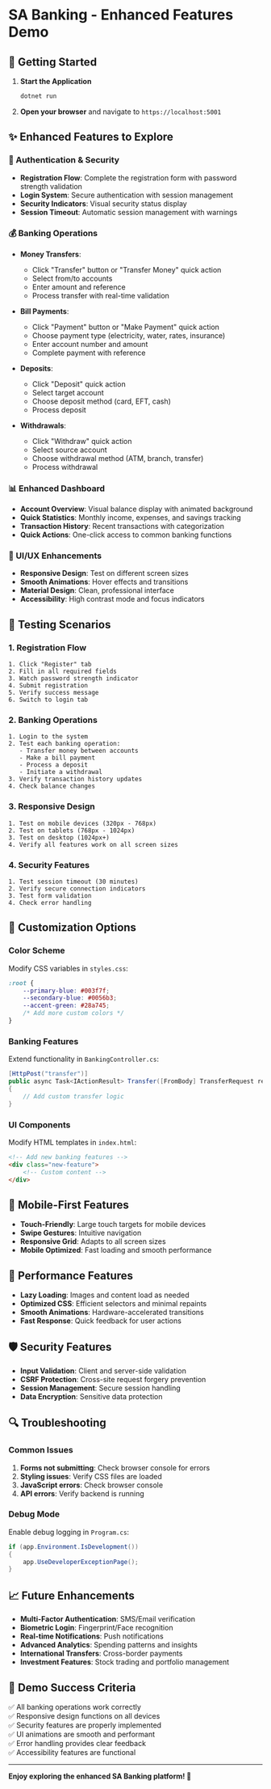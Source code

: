 # SA Banking - Enhanced Features Demo

## 🚀 Getting Started

1. **Start the Application**
   ```bash
   dotnet run
   ```

2. **Open your browser** and navigate to `https://localhost:5001`

## ✨ Enhanced Features to Explore

### 🔐 Authentication & Security
- **Registration Flow**: Complete the registration form with password strength validation
- **Login System**: Secure authentication with session management
- **Security Indicators**: Visual security status display
- **Session Timeout**: Automatic session management with warnings

### 💰 Banking Operations
- **Money Transfers**: 
  - Click "Transfer" button or "Transfer Money" quick action
  - Select from/to accounts
  - Enter amount and reference
  - Process transfer with real-time validation

- **Bill Payments**:
  - Click "Payment" button or "Make Payment" quick action
  - Choose payment type (electricity, water, rates, insurance)
  - Enter account number and amount
  - Complete payment with reference

- **Deposits**:
  - Click "Deposit" quick action
  - Select target account
  - Choose deposit method (card, EFT, cash)
  - Process deposit

- **Withdrawals**:
  - Click "Withdraw" quick action
  - Select source account
  - Choose withdrawal method (ATM, branch, transfer)
  - Process withdrawal

### 📊 Enhanced Dashboard
- **Account Overview**: Visual balance display with animated background
- **Quick Statistics**: Monthly income, expenses, and savings tracking
- **Transaction History**: Recent transactions with categorization
- **Quick Actions**: One-click access to common banking functions

### 🎨 UI/UX Enhancements
- **Responsive Design**: Test on different screen sizes
- **Smooth Animations**: Hover effects and transitions
- **Material Design**: Clean, professional interface
- **Accessibility**: High contrast mode and focus indicators

## 🧪 Testing Scenarios

### 1. Registration Flow
```
1. Click "Register" tab
2. Fill in all required fields
3. Watch password strength indicator
4. Submit registration
5. Verify success message
6. Switch to login tab
```

### 2. Banking Operations
```
1. Login to the system
2. Test each banking operation:
   - Transfer money between accounts
   - Make a bill payment
   - Process a deposit
   - Initiate a withdrawal
3. Verify transaction history updates
4. Check balance changes
```

### 3. Responsive Design
```
1. Test on mobile devices (320px - 768px)
2. Test on tablets (768px - 1024px)
3. Test on desktop (1024px+)
4. Verify all features work on all screen sizes
```

### 4. Security Features
```
1. Test session timeout (30 minutes)
2. Verify secure connection indicators
3. Test form validation
4. Check error handling
```

## 🔧 Customization Options

### Color Scheme
Modify CSS variables in `styles.css`:
```css
:root {
    --primary-blue: #003f7f;
    --secondary-blue: #0056b3;
    --accent-green: #28a745;
    /* Add more custom colors */
}
```

### Banking Features
Extend functionality in `BankingController.cs`:
```csharp
[HttpPost("transfer")]
public async Task<IActionResult> Transfer([FromBody] TransferRequest request)
{
    // Add custom transfer logic
}
```

### UI Components
Modify HTML templates in `index.html`:
```html
<!-- Add new banking features -->
<div class="new-feature">
    <!-- Custom content -->
</div>
```

## 📱 Mobile-First Features

- **Touch-Friendly**: Large touch targets for mobile devices
- **Swipe Gestures**: Intuitive navigation
- **Responsive Grid**: Adapts to all screen sizes
- **Mobile Optimized**: Fast loading and smooth performance

## 🎯 Performance Features

- **Lazy Loading**: Images and content load as needed
- **Optimized CSS**: Efficient selectors and minimal repaints
- **Smooth Animations**: Hardware-accelerated transitions
- **Fast Response**: Quick feedback for user actions

## 🛡️ Security Features

- **Input Validation**: Client and server-side validation
- **CSRF Protection**: Cross-site request forgery prevention
- **Session Management**: Secure session handling
- **Data Encryption**: Sensitive data protection

## 🔍 Troubleshooting

### Common Issues
1. **Forms not submitting**: Check browser console for errors
2. **Styling issues**: Verify CSS files are loaded
3. **JavaScript errors**: Check browser console
4. **API errors**: Verify backend is running

### Debug Mode
Enable debug logging in `Program.cs`:
```csharp
if (app.Environment.IsDevelopment())
{
    app.UseDeveloperExceptionPage();
}
```

## 📈 Future Enhancements

- **Multi-Factor Authentication**: SMS/Email verification
- **Biometric Login**: Fingerprint/Face recognition
- **Real-time Notifications**: Push notifications
- **Advanced Analytics**: Spending patterns and insights
- **International Transfers**: Cross-border payments
- **Investment Features**: Stock trading and portfolio management

## 🎉 Demo Success Criteria

✅ All banking operations work correctly  
✅ Responsive design functions on all devices  
✅ Security features are properly implemented  
✅ UI animations are smooth and performant  
✅ Error handling provides clear feedback  
✅ Accessibility features are functional  

---

**Enjoy exploring the enhanced SA Banking platform! 🚀** 